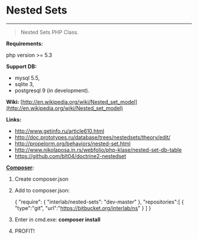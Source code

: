 # Nested Sets #

----------

> Nested Sets PHP Class.

**Requirements:**

php version >= 5.3

**Support DB:**

- mysql 5.5,
- sqlite 3,
- postgresql 9 (in development).

**Wiki:** [http://en.wikipedia.org/wiki/Nested_set_model](http://en.wikipedia.org/wiki/Nested_set_model)

**Links:**

-  http://www.getinfo.ru/article610.html
-  http://doc.prototypes.ru/database/trees/nestedsets/theory/edit/
-  http://propelorm.org/behaviors/nested-set.html
-  http://www.nikolaposa.in.rs/webfolio/php-klase/nested-set-db-table
-  https://github.com/blt04/doctrine2-nestedset

**[Composer](https://getcomposer.org/ "Dependency Manager for PHP"):**



1. Create composer.json
2. Add to composer.json:

	{
	    "require": {
	        "interlab/nested-sets": "dev-master"
	    },
	    "repositories":[
	        {
	            "type":"git",
	            "url":"https://bitbucket.org/interlab/ns"
	        }
	    ]
	}

3. Enter in cmd.exe: **composer install**
4. PROFIT!
